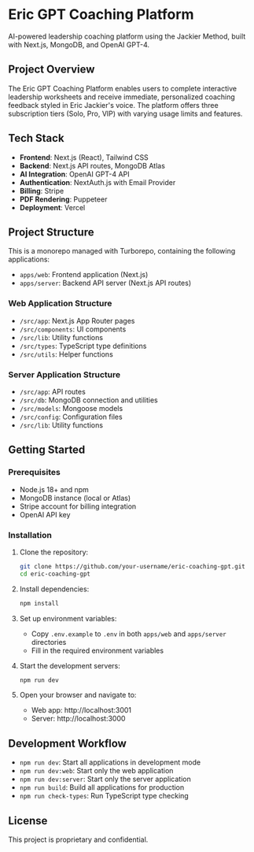 # Eric GPT Coaching Platform

AI-powered leadership coaching platform using the Jackier Method, built with Next.js, MongoDB, and OpenAI GPT-4.

## Project Overview

The Eric GPT Coaching Platform enables users to complete interactive leadership worksheets and receive immediate, personalized coaching feedback styled in Eric Jackier's voice. The platform offers three subscription tiers (Solo, Pro, VIP) with varying usage limits and features.

## Tech Stack

- **Frontend**: Next.js (React), Tailwind CSS
- **Backend**: Next.js API routes, MongoDB Atlas
- **AI Integration**: OpenAI GPT-4 API
- **Authentication**: NextAuth.js with Email Provider
- **Billing**: Stripe
- **PDF Rendering**: Puppeteer
- **Deployment**: Vercel

## Project Structure

This is a monorepo managed with Turborepo, containing the following applications:

- `apps/web`: Frontend application (Next.js)
- `apps/server`: Backend API server (Next.js API routes)

### Web Application Structure

- `/src/app`: Next.js App Router pages
- `/src/components`: UI components
- `/src/lib`: Utility functions
- `/src/types`: TypeScript type definitions
- `/src/utils`: Helper functions

### Server Application Structure

- `/src/app`: API routes
- `/src/db`: MongoDB connection and utilities
- `/src/models`: Mongoose models
- `/src/config`: Configuration files
- `/src/lib`: Utility functions

## Getting Started

### Prerequisites

- Node.js 18+ and npm
- MongoDB instance (local or Atlas)
- Stripe account for billing integration
- OpenAI API key

### Installation

1. Clone the repository:
   ```bash
   git clone https://github.com/your-username/eric-coaching-gpt.git
   cd eric-coaching-gpt
   ```

2. Install dependencies:
   ```bash
   npm install
   ```

3. Set up environment variables:
   - Copy `.env.example` to `.env` in both `apps/web` and `apps/server` directories
   - Fill in the required environment variables

4. Start the development servers:
   ```bash
   npm run dev
   ```

5. Open your browser and navigate to:
   - Web app: http://localhost:3001
   - Server: http://localhost:3000

## Development Workflow

- `npm run dev`: Start all applications in development mode
- `npm run dev:web`: Start only the web application
- `npm run dev:server`: Start only the server application
- `npm run build`: Build all applications for production
- `npm run check-types`: Run TypeScript type checking

## License

This project is proprietary and confidential.
